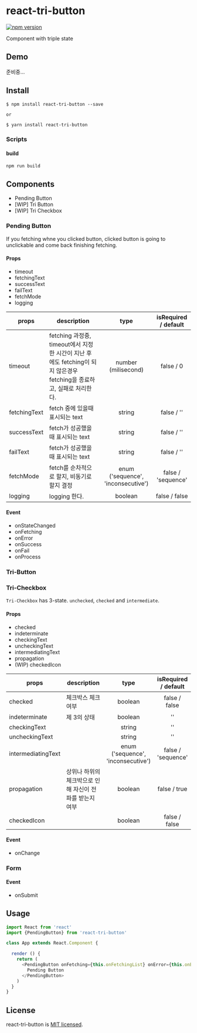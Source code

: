 # react-tri-button

[![npm version](https://badge.fury.io/js/react-tri-button.svg)](https://badge.fury.io/js/react-tri-button)

Component with triple state

## Demo

준비중...

## Install

```
$ npm install react-tri-button --save

or 

$ yarn install react-tri-button
```

### Scripts

#### build

```bash
npm run build
```

## Components

- Pending Button
- [WIP] Tri Button
- [WIP] Tri Checkbox

### Pending Button

If you fetching whne you clicked button, clicked button is going to unclickable and come back finishing fetching.

#### Props

- timeout
- fetchingText
- successText
- failText
- fetchMode
- logging

| props | description | type | isRequired / default |
|-------|-------|:------:|:------:|
|   timeout    |   fetching 과정중, timeout에서 지정한 시간이 지난 후에도 fetching이 되지 않은경우 fetching을 종료하고, 실패로 처리한다.    |   number (milisecond)    |    false / 0 |
|   fetchingText    |   fetch 중에 있을때 표시되는 text    |   string    |   false / ''  |
|   successText    | fetch가 성공했을때 표시되는 text |   string    |  false / ''   |
|   failText    | fetch가 성공했을때 표시되는 text | string |  false / ''   |
| fetchMode | fetch를 순차적으로 할지, 비동기로 할지 결정 | enum ('sequence', 'inconsecutive') | false / 'sequence' |
| logging | logging 한다. | boolean | false / false |

#### Event

- onStateChanged
- onFetching
- onError
- onSuccess
- onFail
- onProcess


### Tri-Button


### Tri-Checkbox

`Tri-Checkbox` has 3-state. `unchecked`, `checked` and `intermediate`.

#### Props

- checked
- indeterminate
- checkingText
- uncheckingText
- intermediatingText
- propagation
- (WIP) checkedIcon

| props | description | type | isRequired / default |
|-------|-------|:------:|:------:|
|checked|체크박스 체크여부|boolean|false / false|
|indeterminate|제 3의 상태|boolean|''|
|checkingText||   string    |''|
|uncheckingText|| string |''|
| intermediatingText|| enum ('sequence', 'inconsecutive') | false / 'sequence' |
|propagation|상위나 하위의 체크박으로 인해 자신이 전파를 받는지 여부|boolean|false / true|
| checkedIcon || boolean | false / false |

#### Event

- onChange


### Form

#### Event

- onSubmit


## Usage

``` javascript
import React from 'react'
import {PendingButton} from 'react-tri-button'

class App extends React.Component {

  render () {
    return (
      <PendingButton onFetching={this.onFetchingList} onError={this.onError} onSuccess={this.onSuccess}>
        Pending Button
      </PendingButton>
    )
  }
}

```



## License

react-tri-button is [MIT licensed](./LICENSE).
